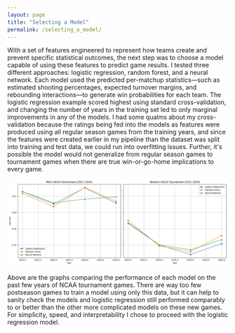 ```yaml
---
layout: page
title: "Selecting a Model"
permalink: /selecting_a_model/
---
```




<!-- [Selecting a Model]({{ site.baseurl }}/selecting_a_model/) |  [Random Forest]({{ site.baseurl }}/random_forest/) |  [Neural Network]({{ site.baseurl }}/neural_network/) |  [Logistic Regression]({{ site.baseurl }}/logistic_regression/) |  [Backtesting]({{ site.baseurl }}/backtesting/) -->

With a set of features engineered to represent how teams create and prevent specific statistical outcomes, the next step was to choose a model capable of using these features to predict game results. I tested three different approaches: logistic regression, random forest, and a neural network. Each model used the predicted per-matchup statistics—such as estimated shooting percentages, expected turnover margins, and rebounding interactions—to generate win probabilities for each team. The logistic regression example scored highest using standard cross-validation, and changing the number of years in the training set led to only marginal improvements in any of the models. I had some qualms about my cross-validation because the ratings being fed into the models as features were produced using all regular season games from the training years, and since the features were created earlier in my pipeline than the dataset was split into training and test data, we could run into overfitting issues. Further, it's possible the model would not generalize from regular season games to tournament games when there are true win-or-go-home implications to every game.

![Chart](backtesting_graphs.png)

Above are the graphs comparing the performance of each model on the past few years of NCAA tournament games. There are way too few postseason games to train a model using only this data, but it can help to sanity check the models and logistic regression still performed comparably to or better than the other more complicated models on these new games. For simplicity, speed, and interpretability I chose to proceed with the logistic regression model.
